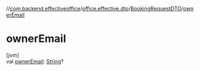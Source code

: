 //[com.backend.effectiveoffice](../../../index.md)/[office.effective.dto](../index.md)/[BookingRequestDTO](index.md)/[ownerEmail](owner-email.md)

# ownerEmail

[jvm]\
val [ownerEmail](owner-email.md): [String](https://kotlinlang.org/api/latest/jvm/stdlib/kotlin/-string/index.html)?
